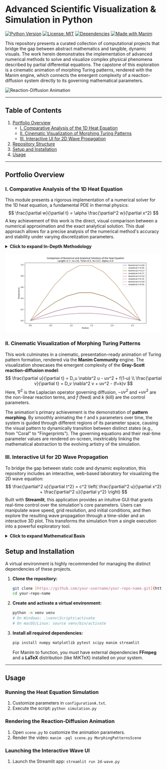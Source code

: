 # **Advanced Scientific Visualization & Simulation in Python**

[![Python Version][python-badge]][python-link]
[![License: MIT][license-badge]][license-link]
[![Dependencies][deps-badge]][deps-link]
[![Made with Manim][manim-badge]][manim-link]

This repository presents a curated collection of computational projects that bridge the gap between abstract mathematics and tangible, dynamic visuals. The work herein demonstrates the implementation of advanced numerical methods to solve and visualize complex physical phenomena described by partial differential equations. The capstone of this exploration is a cinematic animation of morphing Turing patterns, rendered with the Manim engine, which connects the emergent complexity of a reaction-diffusion system directly to its governing mathematical parameters.

![Reaction-Diffusion Animation](https://media.giphy.com/media/v1.Y2lkPTc5MGI3NjExazZuc2lsaGk0OXc2dWp1bzhhZ3g1b3RhcHh2OTZsb3Z0ZnZ5NmdmayZlcD12MV9pbnRlcm5hbF9naWZfYnlfaWQmY3Q9Zw/l2YWg2L3Z3te5i7yE/giphy.gif)

---
## **Table of Contents**
1.  [Portfolio Overview](#portfolio-overview)
    * [I. Comparative Analysis of the 1D Heat Equation](#i-comparative-analysis-of-the-1d-heat-equation)
    * [II. Cinematic Visualization of Morphing Turing Patterns](#ii-cinematic-visualization-of-morphing-turing-patterns)
    * [III. Interactive UI for 2D Wave Propagation](#iii-interactive-ui-for-2d-wave-propagation)
2.  [Repository Structure](#repository-structure)
3.  [Setup and Installation](#setup-and-installation)
4.  [Usage](#usage)

---
## **Portfolio Overview**

### **I. Comparative Analysis of the 1D Heat Equation**

This module presents a rigorous implementation of a numerical solver for the 1D heat equation, a fundamental PDE in thermal physics:
$$ \frac{\partial w}{\partial t} = \alpha \frac{\partial^2 w}{\partial x^2} $$
A key achievement of this work is the direct, visual comparison between a numerical approximation and the exact analytical solution. This dual approach allows for a precise analysis of the numerical method's accuracy and stability under varying discretization parameters.

<details>
<summary><b>Click to expand In-Depth Methodology</b></summary>

#### **Crank-Nicolson Method**
The numerical solution is achieved through a robust implementation of the **Crank-Nicolson** finite difference scheme. The simulation considers a 1D rod of length $L$ with an initial sinusoidal temperature distribution $w(x,0) = \sin(\frac{\pi x}{L})$ and fixed Dirichlet boundary conditions, $w(0,t) = w(L,t) = 0$.

The discretization of the heat equation using this method is:
$$ -r w_{i-1}^{n+1} + (1 + 2r)w_i^{n+1} - r w_{i+1}^{n+1} = r w_{i-1}^n + (1 - 2r) w_i^n + r w_{i+1}^n $$
with the stencil coefficient $r = \frac{\alpha \Delta t}{2(\Delta x)^2}$. This implicit method is unconditionally stable for all values of $r$.

The linear system can be expressed in matrix form as $A \mathbf{w}^{n+1} = B \mathbf{w}^n$, where $A$ and $B$ are tridiagonal matrices:
$$
A = \begin{pmatrix}
1 & 0 & 0 & \cdots & 0 \\
-r & 1+2r & -r & \cdots & 0 \\
\vdots & \ddots & \ddots & \ddots & \vdots \\
0 & \cdots & -r & 1+2r & -r \\
0 & \cdots & 0 & 0 & 1
\end{pmatrix}
\quad
B = \begin{pmatrix}
1 & 0 & 0 & \cdots & 0 \\
r & 1-2r & r & \cdots & 0 \\
\vdots & \ddots & \ddots & \ddots & \vdots \\
0 & \cdots & r & 1-2r & r \\
0 & \cdots & 0 & 0 & 1
\end{pmatrix}
$$

#### **Analytical Solution**
For validation, the exact analytical solution is derived using a **Fourier sine series**. For the given initial and boundary conditions, the solution is:
$$ w(x,t) = \sin\left(\frac{\pi x}{L}\right) e^{-\alpha \left(\frac{\pi}{L}\right)^2 t} $$
The program calculates this solution on the same grid, providing a direct benchmark for the numerical result.

</details>

![Heat Equation Plot](Plot/Figure1.png)

### **II. Cinematic Visualization of Morphing Turing Patterns**

This work culminates in a cinematic, presentation-ready animation of Turing pattern formation, rendered via the **Manim Community** engine. The visualization showcases the emergent complexity of the **Gray-Scott reaction-diffusion model**:
$$ \frac{\partial u}{\partial t} = D_u \nabla^2 u - uv^2 + f(1-u) \\ \frac{\partial v}{\partial t} = D_v \nabla^2 v + uv^2 - (f+k)v $$
Here, $\nabla^2$ is the Laplacian operator governing diffusion, $-uv^2$ and $+uv^2$ are the non-linear reaction terms, and $f$ (feed) and $k$ (kill) are the control parameters.

The animation's primary achievement is the demonstration of **pattern morphing**. By smoothly animating the `f` and `k` parameters over time, the system is guided through different regions of its parameter space, causing the visual pattern to dynamically transition between distinct states (e.g., from "Coral" to "Fingerprints"). The governing equations and their real-time parameter values are rendered on-screen, inextricably linking the mathematical abstraction to the evolving artistry of the simulation.

### **III. Interactive UI for 2D Wave Propagation**

To bridge the gap between static code and dynamic exploration, this repository includes an interactive, web-based laboratory for visualizing the 2D wave equation:
$$ \frac{\partial^2 u}{\partial t^2} = c^2 \left( \frac{\partial^2 u}{\partial x^2} + \frac{\partial^2 u}{\partial y^2} \right) $$
Built with **Streamlit**, this application provides an intuitive GUI that grants real-time control over the simulation's core parameters. Users can manipulate wave speed, grid resolution, and initial conditions, and then explore the resulting wave propagation through a time-slider and an interactive 3D plot. This transforms the simulation from a single execution into a powerful exploratory tool.

<details>
<summary><b>Click to expand Mathematical Basis</b></summary>

The visualization is based on the analytical solution to the 2D wave equation on a rectangular membrane with fixed boundaries, derived via separation of variables. The displacement $u(x,y,t)$ is expressed as a double Fourier sine series:
$$ u(x,y,t) = \sum_{m=1}^{\infty} \sum_{n=1}^{\infty} \sin\left(\frac{m\pi x}{L_x}\right) \sin\left(\frac{n\pi y}{L_y}\right) \left( A_{mn} \cos(\omega_{mn} t) + B_{mn} \sin(\omega_{mn} t) \right) $$
where $\omega_{mn} = c\pi \sqrt{\left(\frac{m}{L_x}\right)^2 + \left(\frac{n}{L_y}\right)^2}$ is the angular frequency for each $(m,n)$ mode. The coefficients $A_{mn}$ and $B_{mn}$ are calculated from the initial displacement and velocity of the membrane. The Streamlit app computes a truncated version of this series to generate the 3D surface.

</details>

## **Setup and Installation**

A virtual environment is highly recommended for managing the distinct dependencies of these projects.

1.  **Clone the repository:**
    ```bash
    git clone [https://github.com/your-username/your-repo-name.git](https://github.com/your-username/your-repo-name.git)
    cd your-repo-name
    ```

2.  **Create and activate a virtual environment:**
    ```bash
    python -m venv venv
    # On Windows: .\venv\Scripts\activate
    # On macOS/Linux: source venv/bin/activate
    ```

3.  **Install all required dependencies:**
    ```bash
    pip install numpy matplotlib pytest scipy manim streamlit
    ```
    For Manim to function, you must have external dependencies **FFmpeg** and a **LaTeX** distribution (like MiKTeX) installed on your system.

---
## **Usage**

### **Running the Heat Equation Simulation**
1.  Customize parameters in `configurationA.txt`.
2.  Execute the script: `python simulation.py`

### **Rendering the Reaction-Diffusion Animation**
1.  Open `scene.py` to customize the animation parameters.
2.  Render the video: `manim -pql scene.py MorphingPatternsScene`

### **Launching the Interactive Wave UI**
1.  Launch the Streamlit app: `streamlit run 2d-wave.py`


[python-badge]: https://img.shields.io/badge/Python-3.8+-blue.svg
[python-link]: https://www.python.org/downloads/
[license-badge]: https://img.shields.io/badge/License-MIT-yellow.svg
[license-link]: ./LICENSE
[deps-badge]: https://img.shields.io/badge/dependencies-multi--project-brightgreen.svg
[deps-link]: #setup-and-installation
[manim-badge]: https://img.shields.io/badge/Engine-ManimCE-blueviolet
[manim-link]: https://www.manim.community/